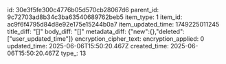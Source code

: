 id: 30e3f5fe300c4776b05d570cb28067d6
parent_id: 9c72703ad8b34c3ba63540689762beb5
item_type: 1
item_id: ac9f6f4795d84d8e92e175e15244b0a7
item_updated_time: 1749225011245
title_diff: "[]"
body_diff: "[]"
metadata_diff: {"new":{},"deleted":["user_updated_time"]}
encryption_cipher_text: 
encryption_applied: 0
updated_time: 2025-06-06T15:50:20.467Z
created_time: 2025-06-06T15:50:20.467Z
type_: 13